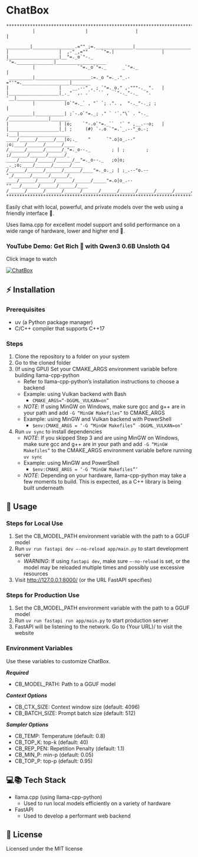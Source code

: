 # ChatBox
```
*******************************************************************************
          |                   |                  |                     |
 _________|________________.=""_;=.______________|_____________________|_______
|                   |  ,-"_,=""     `"=.|                  |
|___________________|__"=._o`"-._        `"=.______________|___________________
          |                `"=._o`"=._      _`"=._                     |
 _________|_____________________:=._o "=._."_.-="'"=.__________________|_______
|                   |    __.--" , ; `"=._o." ,-"""-._ ".   |
|___________________|_._"  ,. .` ` `` ,  `"-._"-._   ". '__|___________________
          |           |o`"=._` , "` `; .". ,  "-._"-._; ;              |
 _________|___________| ;`-.o`"=._; ." ` '`."\` . "-._ /_______________|_______
|                   | |o;    `"-.o`"=._``  '` " ,__.--o;   |
|___________________|_| ;     (#) `-.o `"=.`_.--"_o.-; ;___|___________________
____/______/______/___|o;._    "      `".o|o_.--"    ;o;____/______/______/____
/______/______/______/_"=._o--._        ; | ;        ; ;/______/______/______/_
____/______/______/______/__"=._o--._   ;o|o;     _._;o;____/______/______/____
/______/______/______/______/____"=._o._; | ;_.--"o.--"_/______/______/______/_
____/______/______/______/______/_____"=.o|o_.--""___/______/______/______/____
/______/______/______/______/______/______/______/______/______/______/[TomekK]
*******************************************************************************
```
Easily chat with local, powerful, and private models over the web using a friendly interface 💬.

Uses llama.cpp for excellent model support and solid performance on a wide range of hardware, lower and higher end 🦙.

### YouTube Demo: Get Rich 💸 with Qwen3 0.6B Unsloth Q4
Click image to watch

[![ChatBox](https://img.youtube.com/vi/gLF85WsAwoA/0.jpg)](https://www.youtube.com/watch?v=gLF85WsAwoA)

## ⚡ Installation
### Prerequisites
- uv (a Python package manager)
- C/C++ compiler that supports C++17
### Steps
1. Clone the repository to a folder on your system
2. Go to the cloned folder
3. (If using GPU) Set your CMAKE_ARGS environment variable before building llama-cpp-python
	- Refer to llama-cpp-python’s installation instructions to choose a backend
	- Example: using Vulkan backend with Bash
		- `CMAKE_ARGS=“-DGGML_VULKAN=on”`
	- *NOTE*: If using MinGW on Windows, make sure gcc and g++ are in your path and add `-G “MinGW Makefiles”` to CMAKE_ARGS
	- Example: using MinGW and Vulkan backend with PowerShell
		- `$env:CMAKE_ARGS = ‘-G “MinGW Makefiles” -DGGML_VULKAN=on’`
4. Run `uv sync` to install dependencies
    - *NOTE*: If you skipped Step 3 and are using MinGW on Windows, make sure gcc and g++ are in your path and add `-G “MinGW Makefiles”` to the CMAKE_ARGS environment variable before running `uv sync`
    - Example: using MinGW and PowerShell
        - `$env:CMAKE_ARGS = ‘-G “MinGW Makefiles”’`
	- *NOTE*: Depending on your hardware,  llama-cpp-python may take a few moments to build. This is expected, as a C++ library is being built underneath 
## 🚀 Usage
### Steps for Local Use
1. Set the CB_MODEL_PATH environment variable with the path to a GGUF model
2. Run `uv run fastapi dev —-no-reload app/main.py` to start development server
	- *WARNING*: If using `fastapi dev`, make sure `—-no-reload` is set, or the model may be reloaded multiple times and possibly use excessive resources
3. Visit http://127.0.0.1:8000/ (or the URL FastAPI specifies)
### Steps for Production Use
1. Set the CB_MODEL_PATH environment variable with the path to a GGUF model
2. Run `uv run fastapi run app/main.py` to start production server
3. FastAPI will be listening to the network. Go to {Your URL}/ to visit the website
### Environment Variables
Use these variables to customize ChatBox.

***Required***
- CB_MODEL_PATH: Path to a GGUF model

***Context Options***
- CB_CTX_SIZE: Context window size (default: 4096)
- CB_BATCH_SIZE: Prompt batch size (default: 512)

***Sampler Options***
- CB_TEMP: Temperature (default: 0.8)
- CB_TOP_K: top-k (default: 40)
- CB_REP_PEN: Repetition Penalty (default: 1.1)
- CB_MIN_P: min-p (default: 0.05)
- CB_TOP_P: top-p (default: 0.95)
## 💻📚 Tech Stack
- llama.cpp (using llama-cpp-python)
	- Used to run local models efficiently on a variety of hardware
- FastAPI
  	- Used to develop a performant web backend
## 📎 License
Licensed under the MIT license
